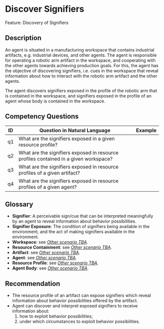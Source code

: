 # Discover Signifiers

Feature: Discovery of Signifiers


## Description
An agent is situated in a manufacturing workspace that contains industrial artifacts, e.g. industrial devices, and other agents. The agent is responsible for operating a robotic arm artifact in the workspace, and cooperating with the other agents towards achieving production goals. For this, the agent has the objective of discovering signifiers, i.e. cues in the workspace that reveal information about how to interact with the robotic arm artifact and the other agents.

The agent discovers signifiers exposed in the profile of the robotic arm that is contained in the workspace, and signifiers exposed in the profile of an agent whose body is contained in the workspace.

## Competency Questions

| ID | Question in Natural Language | Example |
|----|------------------------------|---------|
| q1 | What are the signifiers exposed in a given resource profile?                          | |
| q2 | What are the signifiers exposed in resource profiles contained in a given workspace?  | |
| q3 | What are the signifiers exposed in resource profiles of a given artifact?             | |
| q4 | What are the signifiers exposed in resource profiles of a given agent?                | |

## Glossary
-	**Signifier**: A perceivable sign/cue that can be interpreted meaningfully by an agent to reveal information about behavior possibilities.
-	**Signifier Exposure**: The condition of signifiers being available in the environment, and the act of making signifiers available in the environment.
-	**Workspace**: see [_Other scenario TBA_]().
-	**Resource Containment**: see [_Other scenario TBA_]().
-	**Artifact**: see [_Other scenario TBA_]().
-	**Agent**: see [_Other scenario TBA_]().
-	**Resource Profile**: see [_Other scenario TBA_]().
-	**Agent Body**: see [_Other scenario TBA_]().

## Recommendation 
- The resource profile of an artifact can expose signifiers which reveal information about behavior possibilities offered by the artifact.
- Agent can discover and interpret exposed signifiers to receive information about:
   1. how to exploit behavior possibilities;
   2. under which circumstances to exploit behavior possibilities.
